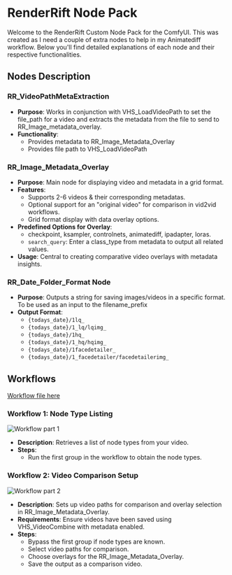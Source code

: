 # RenderRift Node Pack

Welcome to the RenderRift Custom Node Pack for the ComfyUI. This was created as I need a couple of extra nodes to help in my Animatediff workflow. Below you'll find detailed explanations of each node and their respective functionalities.

## Nodes Description

### RR_VideoPathMetaExtraction
- **Purpose**: Works in conjunction with VHS_LoadVideoPath to set the file_path for a video and extracts the metadata from the file to send to RR_Image_metadata_overlay.
- **Functionality**:
  - Provides metadata to RR_Image_Metadata_Overlay 
  - Provides file path to VHS_LoadVideoPath

###  RR_Image_Metadata_Overlay
- **Purpose**: Main node for displaying video and metadata in a grid format.
- **Features**:
  - Supports 2-6 videos & their corresponding metadatas.
  - Optional support for an "original video" for comparison in vid2vid workflows.
  - Grid format display with data overlay options.
- **Predefined Options for Overlay**:
  - checkpoint, ksampler, controlnets, animatediff, ipadapter, loras.
  - `search_query`: Enter a class_type from metadata to output all related values.
- **Usage**: Central to creating comparative video overlays with metadata insights.


### RR_Date_Folder_Format Node
- **Purpose**: Outputs a string for saving images/videos in a specific format. To be used as an input to the filename_prefix
- **Output Format**:
  - `{todays_date}/1lq_`
  - `{todays_date}/1_lq/lqimg_`
  - `{todays_date}/1hq_`
  - `{todays_date}/1_hq/hqimg_`
  - `{todays_date}/1facedetailer_`
  - `{todays_date}/1_facedetailer/facedetailerimg_`


## Workflows
[Workflow file here](https://github.com/RenderRift/ComfyUI-RenderRiftNodes/blob/master/.github/workflows/workflow.json)

### Workflow 1: Node Type Listing
![Workflow part 1](.github/images/workflowpt1.png)
- **Description**: Retrieves a list of node types from your video.
- **Steps**:
  - Run the first group in the workflow to obtain the node types.

### Workflow 2: Video Comparison Setup
![Workflow part 2](.github/images/workflowpt2.png)
- **Description**: Sets up video paths for comparison and overlay selection in RR_Image_Metadata_Overlay.
- **Requirements**: Ensure videos have been saved using VHS_VideoCombine with metadata enabled.
- **Steps**:
  - Bypass the first group if node types are known.
  - Select video paths for comparison.
  - Choose overlays for the RR_Image_Metadata_Overlay.
  - Save the output as a comparison video.
